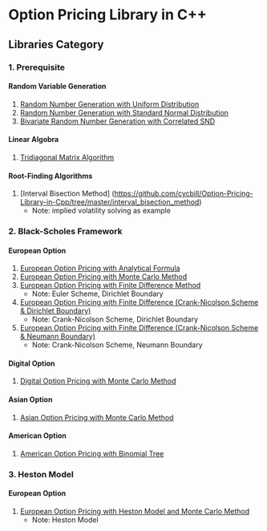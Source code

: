 # Option Pricing Library in C++

## Libraries Category

### 1. Prerequisite
#### Random Variable Generation
1. [Random Number Generation with Uniform Distribution](https://github.com/cycbill/Option-Pricing-Library-in-Cpp/tree/master/random_number_generation)
2. [Random Number Generation with Standard Normal Distribution](https://github.com/cycbill/Option-Pricing-Library-in-Cpp/tree/master/standard_normal_distribution)
3. [Bivariate Random Number Generation with Correlated SND](https://github.com/cycbill/Option-Pricing-Library-in-Cpp/tree/master/bivariate_correlated_stand_norm_dist)

#### Linear Algobra
1. [Tridiagonal Matrix Algorithm](https://github.com/cycbill/Option-Pricing-Library-in-Cpp/tree/master/tridiagonal_matrix_algorithm)

#### Root-Finding Algorithms
1. [Interval Bisection Method] (https://github.com/cycbill/Option-Pricing-Library-in-Cpp/tree/master/interval_bisection_method)
    - Note: implied volatility solving as example

### 2. Black-Scholes Framework
#### European Option
1. [European Option Pricing with Analytical Formula](https://github.com/cycbill/Option-Pricing-Library-in-Cpp/tree/master/black_scholes_vanilla)
2. [European Option Pricing with Monte Carlo Method](https://github.com/cycbill/Option-Pricing-Library-in-Cpp/tree/master/black_scholes_monte_carlo)
3. [European Option Pricing with Finite Difference Method](https://github.com/cycbill/Option-Pricing-Library-in-Cpp/tree/master/european_option_pde_euler)
    - Note: Euler Scheme, Dirichlet Boundary
4. [European Option Pricing with Finite Difference (Crank-Nicolson Scheme & Dirichlet Boundary)](https://github.com/cycbill/Option-Pricing-Library-in-Cpp/tree/master/european_option_pde_crank_nicolson)
    - Note: Crank-Nicolson Scheme, Dirichlet Boundary
4. [European Option Pricing with Finite Difference (Crank-Nicolson Scheme & Neumann Boundary)](https://github.com/cycbill/Option-Pricing-Library-in-Cpp/tree/master/european_option_pde_crank_nicolson_neumann)
    - Note: Crank-Nicolson Scheme, Neumann Boundary
    
#### Digital Option
1. [Digital Option Pricing with Monte Carlo Method](https://github.com/cycbill/Option-Pricing-Library-in-Cpp/tree/master/digital_option_monte_carlo)

#### Asian Option
1. [Asian Option Pricing with Monte Carlo Method](https://github.com/cycbill/Option-Pricing-Library-in-Cpp/tree/master/asian_option_monte_carlo)

#### American Option
1. [American Option Pricing with Binomial Tree](https://github.com/cycbill/Option-Pricing-Library-in-Cpp/tree/master/american_option_binomial_tree)

### 3. Heston Model
#### European Option
1. [European Option Pricing with Heston Model and Monte Carlo Method](https://github.com/cycbill/Option-Pricing-Library-in-Cpp/tree/master/european_option_heston_pde)
    - Note: Heston Model
